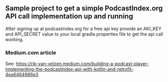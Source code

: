 ## Sample project to get a simple PodcastIndex.org API call implementation up and running
After signing up at podcastindex.org for a free api key provide an AKI_KEY and API_SECRET value to your local gradle.properties file to get the api call working.

### Medium.com article
See: https://rik-van-velzen.medium.com/building-a-podcast-player-implementing-the-podcastindex-api-with-kotlin-and-retrofit-4ea6464686e3